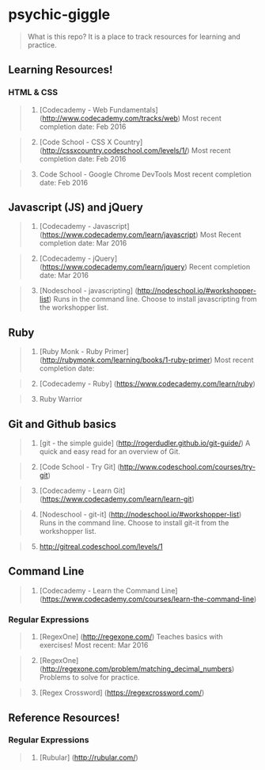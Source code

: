 # psychic-giggle
> What is this repo? It is a place to track resources for learning and practice.

## Learning Resources!

### HTML & CSS

> 1. [Codecademy - Web Fundamentals] (http://www.codecademy.com/tracks/web)
> Most recent completion date: Feb 2016

> 2. [Code School - CSS X Country] (http://cssxcountry.codeschool.com/levels/1/)
> Most recent completion date: Feb 2016

> 3. Code School - Google Chrome DevTools
> Most recent completion date: Feb 2016

## Javascript (JS) and jQuery

> 1. [Codecademy - Javascript] (https://www.codecademy.com/learn/javascript)
> Most Recent completion date: Mar 2016

> 2. [Codecademy - jQuery] (https://www.codecademy.com/learn/jquery)
Recent completion date: Mar 2016

> 3. [Nodeschool - javascripting] (http://nodeschool.io/#workshopper-list)
> Runs in the command line. Choose to install javascripting from the workshopper list.

## Ruby

> 1. [Ruby Monk - Ruby Primer] (http://rubymonk.com/learning/books/1-ruby-primer)
> Most recent completion date: 

> 2. [Codecademy - Ruby] (https://www.codecademy.com/learn/ruby)

> 3. Ruby Warrior

## Git and Github basics

> 1. [git - the simple guide] (http://rogerdudler.github.io/git-guide/)
> A quick and easy read for an overview of Git.

> 2. [Code School - Try Git] (http://www.codeschool.com/courses/try-git)

> 3. [Codecademy - Learn Git] (https://www.codecademy.com/learn/learn-git)

> 4. [Nodeschool - git-it] (http://nodeschool.io/#workshopper-list)
> Runs in the command line. Choose to install git-it from the workshopper list.

> 5. http://gitreal.codeschool.com/levels/1

## Command Line

> 1. [Codecademy - Learn the Command Line] (https://www.codecademy.com/courses/learn-the-command-line)

### Regular Expressions

> 1. [RegexOne] (http://regexone.com/)
> Teaches basics with exercises! Most recent: Mar 2016

> 2. [RegexOne] (http://regexone.com/problem/matching_decimal_numbers)
> Problems to solve for practice.

> 3. [Regex Crossword] (https://regexcrossword.com/)

## Reference Resources!

### Regular Expressions

> 1. [Rubular] (http://rubular.com/)
